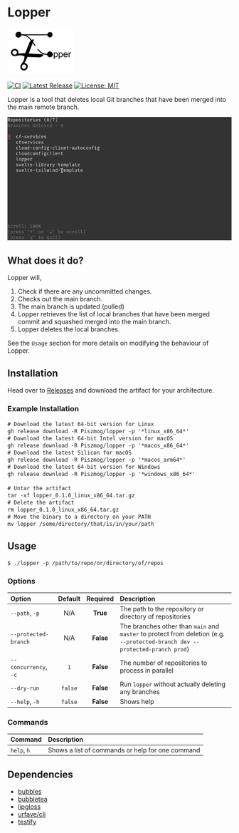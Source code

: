 # Lopper

![icon](assets/icon.png)

[![CI](https://github.com/Piszmog/lopper/actions/workflows/ci.yml/badge.svg)](https://github.com/Piszmog/lopper/actions/workflows/ci.yml)
[![Latest Release](https://img.shields.io/github/v/release/Piszmog/lopper)](https://img.shields.io/github/v/release/Piszmog/lopper)
[![License: MIT](https://img.shields.io/badge/License-MIT-yellow.svg)](https://opensource.org/licenses/MIT)

Lopper is a tool that deletes local Git branches that have been merged into the main remote branch.

![running](assets/running.gif)

## What does it do?

Lopper will,

1. Check if there are any uncommitted changes.
2. Checks out the main branch.
3. The main branch is updated (pulled)
4. Lopper retrieves the list of local branches that have been merged commit and squashed merged into the main branch.
5. Lopper deletes the local branches.

See the `Usage` section for more details on modifying the behaviour of Lopper.

## Installation

Head over to [Releases](https://github.com/Piszmog/lopper/releases) and download the artifact for your architecture.

### Example Installation

```shell
# Download the latest 64-bit version for Linux
gh release download -R Piszmog/lopper -p '*linux_x86_64*'
# Download the latest 64-bit Intel version for macOS
gh release download -R Piszmog/lopper -p '*macos_x86_64*'
# Download the latest Silicon for macOS
gh release download -R Piszmog/lopper -p '*macos_arm64*'
# Download the latest 64-bit version for Windows
gh release download -R Piszmog/lopper -p '*windows_x86_64*'

# Untar the artifact
tar -xf lopper_0.1.0_linux_x86_64.tar.gz
# Delete the artifact
rm lopper_0.1.0_linux_x86_64.tar.gz   
# Move the binary to a directory on your PATH
mv lopper /some/directory/that/is/in/your/path
```

## Usage

```shell
$ ./lopper -p /path/to/repo/or/directory/of/repos 
```

### Options

| Option                 | Default | Required  | Description                                                                                                                  |
|:-----------------------|:-------:|:---------:|:-----------------------------------------------------------------------------------------------------------------------------|
| `--path`, `-p`         |   N/A   | **True**  | The path to the repository or directory of repositories                                                                      |
| `--protected-branch`   |   N/A   | **False** | The branches other than `main` and `master` to protect from deletion (e.g. `--protected-branch dev --protected-pranch prod`) |
| `--concurrency`, `-c`  |   `1`   | **False** | The number of repositories to process in parallel                                                                            |
| `--dry-run`            | `false` | **False** | Run `lopper` without actually deleting any branches                                                                          |
| `--help`, `-h`         | `false` | **False** | Shows help                                                                                                                   |

### Commands

| Command     | Description                                      |
|:------------|:-------------------------------------------------|
| `help`, `h` | Shows a list of commands or help for one command |

## Dependencies

* [bubbles](https://github.com/charmbracelet/bubbles)
* [bubbletea](https://github.com/charmbracelet/bubbletea/)
* [lipgloss](https://github.com/charmbracelet/lipgloss)
* [urfave/cli](https://github.com/urfave/cli)
* [testify](https://github.com/stretchr/testify)

